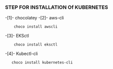 ### STEP FOR INSTALLATION Of KUBERNETES

-[1]- chocolatey
-[2]- aws-cli
```
    choco install awscli
```
-[3]- EKSctl 

```
    choco install eksctl
```

-[4]- Kubectl-cli
```
   choco install kubernetes-cli 
```
